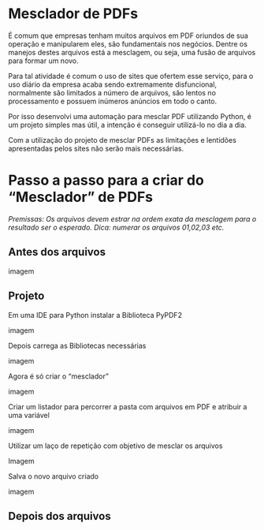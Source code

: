 # Mesclador de PDFs
É comum que empresas tenham muitos arquivos em PDF oriundos de sua operação e manipularem eles, são fundamentais nos negócios. Dentre os manejos destes arquivos está a mesclagem, ou seja, uma fusão de arquivos para formar um novo.

Para tal atividade é comum o uso de sites que ofertem esse serviço, para o uso diário da empresa acaba sendo extremamente disfuncional, normalmente são limitados a número de arquivos, são lentos no processamento e possuem inúmeros anúncios em todo o canto.

Por isso desenvolvi uma automação para mesclar PDF utilizando Python, é um projeto simples mas útil, a intenção é conseguir utilizá-lo no dia a dia.

Com a utilização do projeto de mesclar PDFs as limitações e lentidões apresentadas pelos sites não serão mais necessárias. 

# Passo a passo para a criar do “Mesclador” de PDFs

*Premissas: Os arquivos devem estrar na ordem exata da mesclagem para o resultado ser o esperado. Dica: numerar os arquivos 01,02,03 etc.* 

## Antes dos arquivos

imagem

## Projeto

Em uma IDE para Python instalar a Biblioteca PyPDF2

imagem

Depois carrega as Bibliotecas necessárias 

imagem

Agora é só criar o “mesclador” 

imagem

Criar um listador para percorrer a pasta com arquivos em PDF e atribuir a uma variável 

imagem

Utilizar um laço de repetição com objetivo de mesclar os arquivos

Imagem

Salva o novo arquivo criado

imagem

## Depois dos arquivos

